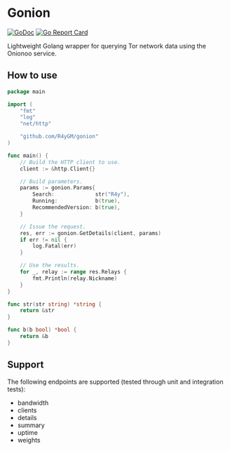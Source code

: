 # Gonion

[![GoDoc](https://godoc.org/github.com/R4yGM/gonion/gonion?status.svg)](http://godoc.org/github.com/R4yGM/gonion)
[![Go Report Card](https://goreportcard.com/badge/github.com/R4yGM/gonion)](https://goreportcard.com/report/github.com/R4yGM/gonion)

Lightweight Golang wrapper for querying Tor network data using the Onionoo service.

## How to use

```go
package main

import (
	"fmt"
	"log"
	"net/http"

	"github.com/R4yGM/gonion"
)

func main() {
	// Build the HTTP client to use.
	client := &http.Client{}

	// Build parameters.
	params := gonion.Params{
		Search:             str("R4y"),
		Running:            b(true),
		RecommendedVersion: b(true),
	}

	// Issue the request.
	res, err := gonion.GetDetails(client, params)
	if err != nil {
		log.Fatal(err)
	}

	// Use the results.
	for _, relay := range res.Relays {
		fmt.Println(relay.Nickname)
	}
}

func str(str string) *string {
	return &str
}

func b(b bool) *bool {
	return &b
}
```

## Support

The following endpoints are supported (tested through unit and integration tests):
 - bandwidth
 - clients
 - details
 - summary
 - uptime
 - weights
